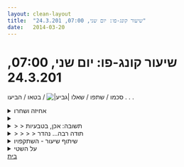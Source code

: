 ```yaml
---
layout: clean-layout
title:  "שיעור קונג-פו: יום שני, 07:00, 24.3.201"
date:   2014-03-20
---
```

# שיעור קונג-פו: יום שני, 07:00, 24.3.201 
סכמו / שתפו / שאלו <img src="http://www.timg.co.il/tapuzForum/images/Emo106.gif" alt="|גביע|"> / בטאו / הביעו . . .

<details>
                    <summary>אחיזה ושחרו</summary>
                    וואלה, שיעור מקלות.<br> וואו, למדתי כל כך הרבה בשיעור, כשעה אורכו (התחיל טיפה לפני שבע, הסתיים טיפה אחרי שמונה).<br> אפשר להגיד שבמהלך השיעור לא עזבתי את המקל אפילו לרגע אחד.<br> <br> למדתי להיות מודע לשני קצוות המקל תוך כדי העבודה ואת המשמעות של זה.<br> למדתי כיצד להשאיר את המקל בידי ולא להפילו כאשר חובטים בו.<br> למדתי כיצד להפיל את המקל של מישהו אחר מידו.<br> למדתי כיצד לשפר את שליטתי במרחב המקל בעזרת טיולים וציורים במרחב, כולל נגיעות וחישות במגוון צורות.<br> למדתי את ההבדל שבין נקודות האחיזה השונות האפשריות במקל, כגון במרכזו, במרכז חצאיו, במרכז שלישיו, במרכז רבעיו וכן הלאה.<br> תוך כדי העבודה עם המקל קיבלתי גם כמה נגיעות לעבודה עם חרב ולעבודה עם מקל ארוך.<br> <br> למדתי כיצד המקל יכול לתפקד ככלי עבודה ואימון מרכזי.<br><br><table width='70%' cellpadding='0' cellspacing='0' bgcolor='#C6C7C6'><tr><td height='1'></td></tr></table><br><b>מדברים על מדיטציה:</b> <a href="http://forums.tapuz.co.il/meditation" target="_blank">http://forums.tapuz.co.il/meditation</a><br/><br/>לומדים את אמנות המדיטציה: <a href="http://www.ThePracticalMeditation.com" target="_blank" rel=nofollow>www.ThePracticalMeditation.com</a><br/>לומדים את אמנות היכולת: <a href="http://www.MagicalChanging.com" target="_blank" rel=nofollow>www.MagicalChanging.com</a>
                  </details><details>
                    <summary></summary>
                    בכל מה שנוגע להדרכת קבוצת תלמידי קונג-פו, כשבמובן &quot;הדרכה&quot; אני מתכוון לאחריות על תהליך הלימוד שלהם כולו ואפשור הטרנספורמציה הכוללת שלהם (כלומר, למצב שבו אני &quot;המאפשר&quot; שנמצא מחוץ למעגל ההשפעות הישיר שלהם - &quot;הכוח המאפשר לזה לקרות&quot;) כיחידים וכקבוצת לימוד, כיצד באפשרותי - מתוך הפרק הרביעי שבו אני נמצא וללא מדריך, בעודם נמצאים בפרק הראשון/שני - להפוך את הניווט כולו לאפשרי יותר, קל יותר, זמין יותר, טבעי יותר ומשובח יותר?<br><br><table width='70%' cellpadding='0' cellspacing='0' bgcolor='#C6C7C6'><tr><td height='1'></td></tr></table><br><b>מדברים על מדיטציה:</b> <a href="http://forums.tapuz.co.il/meditation" target="_blank">http://forums.tapuz.co.il/meditation</a><br/><br/>לומדים את אמנות המדיטציה: <a href="http://www.ThePracticalMeditation.com" target="_blank" rel=nofollow>www.ThePracticalMeditation.com</a><br/>לומדים את אמנות היכולת: <a href="http://www.MagicalChanging.com" target="_blank" rel=nofollow>www.MagicalChanging.com</a>
                  </details><details>
                    <summary>> > תשובה: אכן, בטבעיות</summary>
                    באם אתה הקוסם המארח, באפשרותך לשקוד בין היתר על הקוסם שהינך.<br> צמיחתה של קבוצת הלומדים לכדי קבוצת הקוסמים, הינה תוצאה טבעית של דברים רבים.<br> האם דברים אלה טבעיים גם הם?<br> באפשרותך לעצב את חייך כך שחלק מהזרמים הטבעיים, המענגים והמעצימים שבהם - משקים, מצמיחים ומטפחים קבוצה זו של קוסמים, באופן אשר רק הולך וגובר, עף ומזדכך.<br><br><table width='70%' cellpadding='0' cellspacing='0' bgcolor='#C6C7C6'><tr><td height='1'></td></tr></table><br><b>מדברים על מדיטציה:</b> <a href="http://forums.tapuz.co.il/meditation" target="_blank">http://forums.tapuz.co.il/meditation</a><br/><br/>לומדים את אמנות המדיטציה: <a href="http://www.ThePracticalMeditation.com" target="_blank" rel=nofollow>www.ThePracticalMeditation.com</a><br/>לומדים את אמנות היכולת: <a href="http://www.MagicalChanging.com" target="_blank" rel=nofollow>www.MagicalChanging.com</a>
                  </details><details>
                    <summary>> > > > תודה רבה... נהדר</summary>
                    <br><br><table width='70%' cellpadding='0' cellspacing='0' bgcolor='#C6C7C6'><tr><td height='1'></td></tr></table><br><b>מדברים על מדיטציה:</b> <a href="http://forums.tapuz.co.il/meditation" target="_blank">http://forums.tapuz.co.il/meditation</a><br/><br/>לומדים את אמנות המדיטציה: <a href="http://www.ThePracticalMeditation.com" target="_blank" rel=nofollow>www.ThePracticalMeditation.com</a><br/>לומדים את אמנות היכולת: <a href="http://www.MagicalChanging.com" target="_blank" rel=nofollow>www.MagicalChanging.com</a>
                  </details><details>
                    <summary>שיתוף שיעור - השתקפויו</summary>
                    החלטתי לעסוק בהשתקפויות. תרגול של לראות איך כל מפגש, דיאלוג הם סוג של השתקפות (של עצמי ושל מי שאני נמצא איתו) לנסות לזהות את האלמנט הזה. יצאתי להליכה בשכונה כדי לנסות למצוא השתקפויות. שחרור גופני בפארק, שקט וערפילי. לנסות לראות איך זה מסייע לי - תובנה שהערפל יכול להיות כלי נהדר לצמצום הסחות. פחות ראות פחות אינפורמציה. התמקדות באזור קרוב יותר. <br> התבוננות על מפגשים ושיחות מהשבוע האחרון ובדיקה האם המסר/העצה שלי לצד השני יכולה לשרת גם אותי. הרבה תשובות חיוביות. מעניין.<br> חזרה לבית, משוחרר יותר מבחינה גופנית. עמידת ראש. מדיטציה כשהדגש על הנאה, ועל שקט. אחרי כמה דקות של &quot;פטפוט פנימי&quot; שהרשיתי ונתתי לו להיות הגיע שקט מהנה. ההנאה בעצימת עיניים וישיבה שקטה. <br> סיום שיעור ב 07:56 ע&quot;י צלצול טלפון. להעביר בפעם הבאה לשקט :)
                  </details><details>
                    <summary>על השטי</summary>
                    הצלחתי לשתף את השיעור במקום מסתורי,<br> שאינני מוצא אותו, ואיננו כאן, אז אנסה פעם<br> נוספת:<br> התחלתי את השיעור ב 0700 בסלון הבית, לאחר<br> שכבר קודם פיניתי את הרהיטים שצמצמו את <br> המרחב.<br> חימום בעזרת קפיצות שונות.<br> ריקוד,<br> פיתול הגוף בצורות שונות,<br> עבודת ידיים<br> עבודת רגליים,<br> גמישות,<br> שרירי בטן,<br> שכיבה שערכה כ 10 דקות ללא נוע.<br> עבודה פנימית עם אור.<br> סיימתי את השיעור ב 0800.<br> לאחר השיעור עברתי לתופף בתוף אינדיאני עם מקש<br> 45 דקות אותו מקצב (תם תם).<br> רמי<br> <br><br><br><table width='70%' cellpadding='0' cellspacing='0' bgcolor='#C6C7C6'><tr><td height='1'></td></tr></table><br>מנהל הפורום המדליק "יצירת מציאות" באתר טבעי בכתובת: tivei.co.il<br/>האתר שלי: rami-dekel.com<br/>I CANNOT COME TO YOU WITHOUT MY BROTHER
                  </details><a href="javascript:history.back()">בית</a>